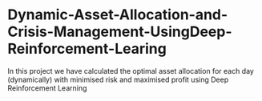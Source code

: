 # Dynamic-Asset-Allocation-and-Crisis-Management-UsingDeep-Reinforcement-Learing
In this project we have calculated the optimal asset allocation for each day (dynamically) with minimised risk and maximised profit using Deep Reinforcement Learning
